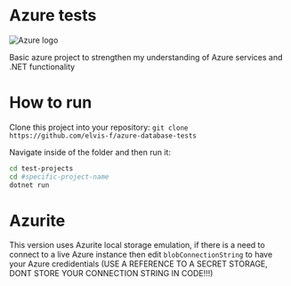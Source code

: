 # Azure tests

![Azure logo](https://upload.wikimedia.org/wikipedia/commons/a/a8/Microsoft_Azure_Logo.svg)

Basic azure project to strengthen my understanding of Azure services and .NET functionality

# How to run

Clone this project into your repository:
`git clone https://github.com/elvis-f/azure-database-tests`

Navigate inside of the folder and then run it:
```bash
cd test-projects
cd #specific-project-name
dotnet run
```

# Azurite

This version uses Azurite local storage emulation, if there is a need to connect to a live Azure instance then edit `blobConnectionString` to have your Azure credidentials (USE A REFERENCE TO A SECRET STORAGE, DONT STORE YOUR CONNECTION STRING IN CODE!!!)
